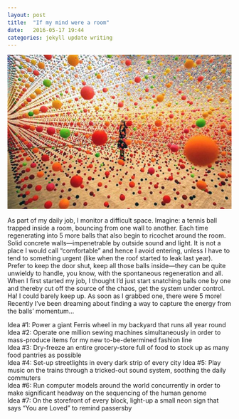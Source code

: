 ```yaml
---
layout: post
title:  "If my mind were a room"
date:   2016-05-17 19:44
categories: jekyll update writing
---
```

![Bouncing](/assets/bouncy.jpg)

As part of my daily job, I monitor a difficult space. Imagine: a tennis ball trapped inside a room, bouncing from one wall to another. Each time regenerating into 5 more balls that also begin to ricochet around the room. Solid concrete walls—impenetrable by outside sound and light. It is not a place I would call “comfortable” and hence I avoid entering, unless I have to tend to something urgent (like when the roof started to leak last year). Prefer to keep the door shut, keep all those balls inside—they can be quite unwieldy to handle, you know, with the spontaneous regeneration and all. When I first started my job, I thought I’d just start snatching balls one by one and thereby cut off the source of the chaos, get the system under control.  Ha! I could barely keep up. As soon as I grabbed one, there were 5 more! Recently I’ve been dreaming about finding a way to capture the energy from the balls’ momentum…

Idea #1: Power a giant Ferris wheel in my backyard that runs all year round  
Idea #2: Operate one million sewing machines simultaneously in order to mass-produce items for my new to-be-determined fashion line  
Idea #3: Dry-freeze an entire grocery-store full of food to stock up as many food pantries as possible  
Idea #4: Set-up streetlights in every dark strip of every city
Idea #5: Play music on the trains through a tricked-out sound system, soothing the daily commuters  
Idea #6: Run computer models around the world concurrently in order to make significant headway on the sequencing of the human genome  
Idea #7: On the storefront of every block, light-up a small neon sign that says “You are Loved” to remind passersby  
  

